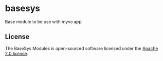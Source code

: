 # basesys
Base module to be use with myvo app 

## License

The BaseSys Modules is open-sourced software licensed under the [Apache 2.0 license](https://www.apache.org/licenses/LICENSE-2.0.txt).